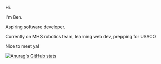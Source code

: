 Hi.

I'm Ben. 

Aspiring software developer. 

Currently on MHS robotics team,
learning web dev, prepping for USACO

Nice to meet ya!


[![Anurag's GitHub stats](https://github-readme-stats.vercel.app/api?username=benjason921)](https://github.com/anuraghazra/github-readme-stats)
